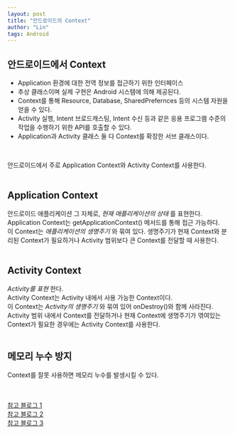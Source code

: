 ```yaml
---
layout: post
title: "안드로이드의 Context"
author: "Lin"
tags: Android
---
```



## 안드로이드에서 Context
- Application 환경에 대한 전역 정보를 접근하기 위한 인터페이스
- 추상 클래스이며 실제 구현은 Android 시스템에 의해 제공된다.
- Context를 통해 Resource, Database, SharedPrefernces 등의 시스템 자원을 얻을 수 있다.
- Activity 실행, Intent 브로드캐스팅, Intent 수신 등과 같은 응용 프로그램 수준의 작업을 수행하기 위한 API를 호출할 수 있다.
- Application과 Activity 클래스 둘 다 Context를 확장한 서브 클래스이다.
<br>

안드로이드에서 주로 Application Context와 Activity Context를 사용한다.
<br><br>

## Application Context
안드로이드 애플리케이션 그 자체로, _현재 애플리케이션의 상태_ 를 표현한다.<br>
Application Context는 getApplicationContext() 메서드를 통해 접근 가능하다.<br>
이 Context는 _애플리케이션의 생명주기_ 와 묶여 있다.
생명주기가 현재 Context와 분리된 Context가 필요하거나 Activity 범위보다 큰 Context를 전달할 때 사용한다. 
<br><br>

## Activity Context
_Activity를 표현_ 한다. <br>
Activity Context는 Activity 내에서 사용 가능한 Context이다. <br>
이 Context는 _Activity의 생명주기_ 와 묶여 있어 onDestroy()와 함께 사라진다.
Activity 범위 내에서 Context를 전달하거나 현재 Context에 생명주기가 엮여있는 Context가 필요한 경우에는 Activity Context를 사용한다. 
<br><br>

## 메모리 누수 방지
Context를 잘못 사용하면 메모리 누수를 발생시킬 수 있다. <br>


<br><br>
[참고 블로그 1](https://www.charlezz.com/?p=44580)
<br>[참고 블로그 2](https://shnoble.tistory.com/57)
<br>[참고 블로그 3](https://shinjekim.github.io/android/2019/11/01/Android-context%EB%9E%80/)